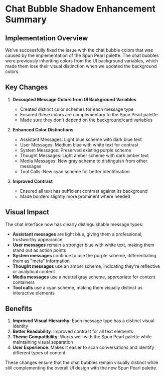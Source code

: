 # Chat Bubble Shadow Enhancement Summary

## Implementation Overview

We've successfully fixed the issue with the chat bubble colors that was caused by the implementation of the Spun Pearl palette. The chat bubbles were previously inheriting colors from the UI background variables, which made them lose their visual distinction when we updated the background colors.

## Key Changes

1. **Decoupled Message Colors from UI Background Variables**
   - Created distinct color schemes for each message type
   - Ensured these colors are complementary to the Spun Pearl palette
   - Made sure they don't depend on the background/card variables

2. **Enhanced Color Distinctions**
   - Assistant Messages: Light blue scheme with dark blue text
   - User Messages: Medium blue with white text for contrast
   - System Messages: Preserved existing purple scheme
   - Thought Messages: Light amber scheme with dark amber text
   - Media Messages: New gray scheme to distinguish from other messages
   - Tool Calls: New cyan scheme for better identification

3. **Improved Contrast**
   - Ensured all text has sufficient contrast against its background
   - Made borders slightly more prominent where needed

## Visual Impact

The chat interface now has clearly distinguishable message types:

- **Assistant messages** are light blue, giving them a professional, trustworthy appearance
- **User messages** remain a stronger blue with white text, making them stand out as action points
- **System messages** continue to use the purple scheme, differentiating them as "meta" information
- **Thought messages** use an amber scheme, indicating they're reflective or analytical content
- **Media messages** use a neutral gray scheme, appropriate for content containers
- **Tool calls** use a cyan scheme, making them visually distinct as interactive elements

## Benefits

1. **Improved Visual Hierarchy**: Each message type has a distinct visual identity
2. **Better Readability**: Improved contrast for all text elements
3. **Theme Compatibility**: Works well with the Spun Pearl palette while maintaining visual separation
4. **User Experience**: Makes it easier to scan conversations and identify different types of content

These changes ensure that the chat bubbles remain visually distinct while still complementing the overall UI design with the new Spun Pearl palette.